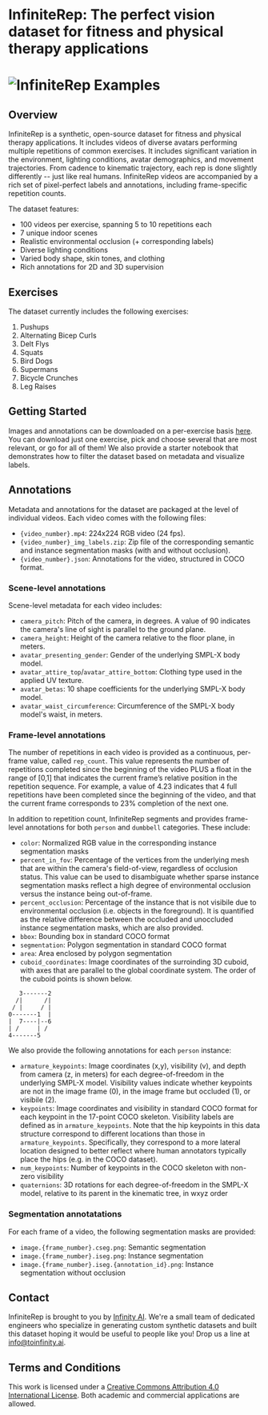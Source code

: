 # InfiniteRep: The perfect vision dataset for fitness and physical therapy applications

# ![InfiniteRep Examples](./images/header.gif)

## Overview 
InfiniteRep is a synthetic, open-source dataset for fitness and physical therapy applications. It includes videos of diverse avatars performing multiple repetitions of common exercises. It includes significant variation in the environment, lighting conditions, avatar demographics, and movement trajectories. From cadence to kinematic trajectory, each rep is done slightly differently -- just like real humans. InfiniteRep videos are accompanied by a rich set of pixel-perfect labels and annotations, including frame-specific repetition counts.

The dataset features:

- 100 videos per exercise, spanning 5 to 10 repetitions each
- 7 unique indoor scenes
- Realistic environmental occlusion (+ corresponding labels)
- Diverse lighting conditions
- Varied body shape, skin tones, and clothing
- Rich annotations for 2D and 3D supervision

## Exercises

The dataset currently includes the following exercises: 

1. Pushups
2. Alternating Bicep Curls
2. Delt Flys
3. Squats
4. Bird Dogs
5. Supermans
6. Bicycle Crunches
7. Leg Raises

## Getting Started

Images and annotations can be downloaded on a per-exercise basis [here](#). You can download just one exercise, pick and choose several that are most relevant, or go for all of them! We also provide a starter notebook that demonstrates how to filter the dataset based on metadata and visualize labels.

## Annotations

Metadata and annotations for the dataset are packaged at the level of individual videos. Each video comes with the following files: 

* `{video_number}.mp4`: 224x224 RGB video (24 fps).
* `{video_number}_img_labels.zip`: Zip file of the corresponding semantic and instance segmentation masks (with and without occlusion).
* `{video_number}.json`: Annotations for the video, structured in COCO format.

### Scene-level annotations

Scene-level metadata for each video includes:

* `camera_pitch`: Pitch of the camera, in degrees. A value of 90 indicates the camera's line of sight is parallel to the ground plane.
* `camera_height`: Height of the camera relative to the floor plane, in meters.
* `avatar_presenting_gender`: Gender of the underlying SMPL-X body model.
* `avatar_attire_top`/`avatar_attire_bottom`: Clothing type used in the applied UV texture.
* `avatar_betas`: 10 shape coefficients for the underlying SMPL-X body model.
* `avatar_waist_circumference`: Circumference of the SMPL-X body model's waist, in meters.

### Frame-level annotations
The number of repetitions in each video is provided as a continuous, per-frame value, called `rep_count`. This value represents the number of repetitions completed since the beginning of the video PLUS a float in the range of [0,1] that indicates the current frame’s relative position in the repetition sequence. For example, a value of 4.23 indicates that 4 full repetitions have been completed since the beginning of the video, and that the current frame corresponds to 23% completion of the next one.

In addition to repetition count, InfiniteRep segments and provides frame-level annotations for both `person` and `dumbbell` categories. These include: 

* `color`: Normalized RGB value in the corresponding instance segmentation masks
* `percent_in_fov`: Percentage of the vertices from the underlying mesh that are within the camera's field-of-view, regardless of occlusion status. This value can be used to disambiguate whether sparse instance segmentation masks reflect a high degree of environmental occlusion versus the instance being out-of-frame.
* `percent_occlusion`: Percentage of the instance that is not visibile due to environmental occlusion (i.e. objects in the foreground). It is quantified as the relative difference between the occluded and unoccluded instance segmentation masks, which are also provided.
* `bbox`: Bounding box in standard COCO format
* `segmentation`: Polygon segmentation in standard COCO format
* `area`: Area enclosed by polygon segmentation
* `cuboid_coordinates`: Image coordinates of the surroinding 3D cuboid, with axes that are parallel to the global coordinate system. The order of the cuboid points is shown below.

```
   3-------2
  /|      /|
 / |     / |
0-------1  |
|  7----|--6
| /     | /
4-------5
```

We also provide the following annotations for each `person` instance:

* `armature_keypoints`: Image coordinates (x,y), visibility (v), and depth from camera (z, in meters) for each degree-of-freedom in the underlying SMPL-X model. Visibility values indicate whether keypoints are not in the image frame (0), in the image frame but occluded (1), or visibile (2).
* `keypoints`: Image coordinates and visibility in standard COCO format for each keypoint in the 17-point COCO skeleton. Visibility labels are defined as in `armature_keypoints`. Note that the hip keypoints in this data structure correspond to different locations than those in `armature_keypoints`. Specifically, they correspond to a more lateral location designed to better reflect where human annotators typically place the hips (e.g. in the COCO dataset).
* `num_keypoints`: Number of keypoints in the COCO skeleton with non-zero visibility
* `quaternions`: 3D rotations for each degree-of-freedom in the SMPL-X model, relative to its parent in the kinematic tree, in wxyz order

### Segmentation annotatations

For each frame of a video, the following segmentation masks are provided:

* `image.{frame_number}.cseg.png`: Semantic segmentation
* `image.{frame_number}.iseg.png`: Instance segmentation
* `image.{frame_number}.iseg.{annotation_id}.png`: Instance segmentation without occlusion

## Contact
InfiniteRep is brought to you by [Infinity AI](https://toinfinity.ai/). We're a small team of dedicated engineers who specialize in generating custom synthetic datasets and built this dataset hoping it would be useful to people like you! Drop us a line at [info@toinfinity.ai](mailto:info@toinfinity.ai).


## Terms and Conditions

This work is licensed under a
[Creative Commons Attribution 4.0 International License](http://creativecommons.org/licenses/by/4.0/). Both academic and commercial applications are allowed.